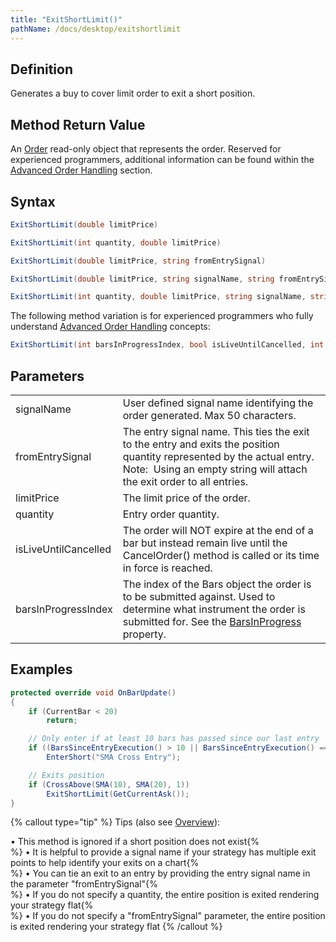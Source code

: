 ```yaml
---
title: "ExitShortLimit()"
pathName: /docs/desktop/exitshortlimit
---
```


## Definition

Generates a buy to cover limit order to exit a short position.

## Method Return Value

An [Order](/docs/desktop/order) read-only object that represents the order. Reserved for experienced programmers, additional information can be found within the [Advanced Order Handling](/docs/desktop/advanced_order_handling) section.

## Syntax

```csharp
ExitShortLimit(double limitPrice)
```

```csharp
ExitShortLimit(int quantity, double limitPrice)
```

```csharp
ExitShortLimit(double limitPrice, string fromEntrySignal)
```

```csharp
ExitShortLimit(double limitPrice, string signalName, string fromEntrySignal)
```

```csharp
ExitShortLimit(int quantity, double limitPrice, string signalName, string fromEntrySignal)
```

The following method variation is for experienced programmers who fully understand [Advanced Order Handling](/docs/desktop/advanced_order_handling) concepts:

```csharp
ExitShortLimit(int barsInProgressIndex, bool isLiveUntilCancelled, int quantity, double limitPrice, string signalName, string fromEntrySignal)
```

## Parameters

|  |  |
| --- | --- |
| signalName | User defined signal name identifying the order generated. Max 50 characters. |
| fromEntrySignal | The entry signal name. This ties the exit to the entry and exits the position quantity represented by the actual entry. Note:  Using an empty string will attach the exit order to all entries. |
| limitPrice | The limit price of the order. |
| quantity | Entry order quantity. |
| isLiveUntilCancelled | The order will NOT expire at the end of a bar but instead remain live until the CancelOrder() method is called or its time in force is reached. |
| barsInProgressIndex | The index of the Bars object the order is to be submitted against. Used to determine what instrument the order is submitted for. See the [BarsInProgress](/docs/desktop/barsinprogress) property. |

## Examples

```csharp
protected override void OnBarUpdate()
{
    if (CurrentBar < 20)
        return;

    // Only enter if at least 10 bars has passed since our last entry
    if ((BarsSinceEntryExecution() > 10 || BarsSinceEntryExecution() == -1) && CrossBelow(SMA(10), SMA(20), 1))
        EnterShort("SMA Cross Entry");

    // Exits position
    if (CrossAbove(SMA(10), SMA(20), 1))
        ExitShortLimit(GetCurrentAsk());
}
```

{% callout type="tip" %}
Tips (also see [Overview](/docs/desktop/managed_approach)):
  
&bull; This method is ignored if a short position does not exist{% <br> %}
&bull; It is helpful to provide a signal name if your strategy has multiple exit points to help identify your exits on a chart{% <br> %}
&bull; You can tie an exit to an entry by providing the entry signal name in the parameter "fromEntrySignal"{% <br> %}
&bull; If you do not specify a quantity, the entire position is exited rendering your strategy flat{% <br> %}
&bull; If you do not specify a "fromEntrySignal" parameter, the entire position is exited rendering your strategy flat
{% /callout %}

